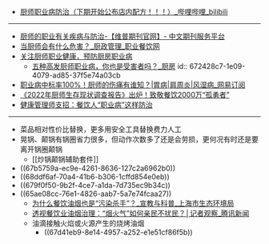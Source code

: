 - [厨师职业病防治（下期开始公布店内配方！！！）_哔哩哔哩_bilibili](https://www.bilibili.com/video/BV1Bd4y1A7dG)
- ---
- [厨师的职业有关疾病与防治-【维普期刊官网】- 中文期刊服务平台](https://qikan.cqvip.com/Qikan/Article/Detail?id=28607549)
- [当厨师会有什么危害？_厨政管理_职业餐饮网](http://www.canyin168.com/glyy/chu/cfzw/201112/37324.html)
- [关注厨师职业健康，预防厨房职业病](https://www.sohu.com/a/22262260_112453)
	- [五种高发厨师职业病，你也是受害者吗？_厨房](https://www.sohu.com/a/247159068_409230)
	  id:: 672428c7-1e09-4079-ad85-37f5e74a03cb
- [职业病中标率100%！厨师的伤痛有谁知？|胃病|肩周炎|风湿病_网易订阅](https://www.163.com/dy/article/HJILQ7NH0522AQ7E.html)
- [《2022年厨师生存现状调查报告》出炉！致敬餐饮2000万“孤勇者”](https://baijiahao.baidu.com/s?id=1738459139306535897)
- [健康管理师支招：餐饮人“职业病”这样防治](https://baijiahao.baidu.com/s?id=1737846416376389503)
- ---
- 菜品相对性价比替换，更多用安全工具替换费力人工
- 晃锅、颠锅有锅圈省力很多，但动作次数多了还是会劳损，更何况有时还是要离开锅圈颠锅
	- [[炒锅颠锅辅助套件]]
- ((67b5759a-ec9e-4261-8636-127c2a6962b0))
- ((68ddf6af-70a4-41b6-b306-1cffd854e0eb))
- ((679f0f50-9b2f-4ce7-a1da-7d735ec9b34c))
- ((65ae08cc-76e1-4826-aab7-5a7e74fcaa27))
	- [为什么餐饮油烟也是“污染杀手”？_宣教与科普_上海市生态环境局](https://sthj.sh.gov.cn/hbzhywpt1169/hbzhywpt1170/20190918/0024-118688.html)
	- [透视餐饮业油烟治理：“烟火气”如何亲民不扰民？│记者观察_腾讯新闻](https://news.qq.com/rain/a/20240413A02OO200)
	- 油滴接触火焰或火源产生的烧烤油烟
		- ((67d41eb9-8e14-4957-a252-e1e51cf86f5b))